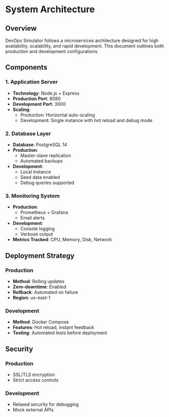 # System Architecture

## Overview
DevOps Simulator follows a microservices architecture designed for high availability, scalability, and rapid development. This document outlines both production and development configurations.

## Components

### 1. Application Server
- **Technology**: Node.js + Express
- **Production Port**: 8080
- **Development Port**: 3000
- **Scaling**:
  - Production: Horizontal auto-scaling
  - Development: Single instance with hot reload and debug mode

### 2. Database Layer
- **Database**: PostgreSQL 14
- **Production**:
  - Master-slave replication
  - Automated backups
- **Development**:
  - Local instance
  - Seed data enabled
  - Debug queries supported

### 3. Monitoring System
- **Production**:
  - Prometheus + Grafana
  - Email alerts
- **Development**:
  - Console logging
  - Verbose output
- **Metrics Tracked**: CPU, Memory, Disk, Network

## Deployment Strategy

### Production
- **Method**: Rolling updates
- **Zero-downtime**: Enabled
- **Rollback**: Automated on failure
- **Region**: us-east-1

### Development
- **Method**: Docker Compose
- **Features**: Hot reload, instant feedback
- **Testing**: Automated tests before deployment

## Security

### Production
- SSL/TLS encryption
- Strict access controls

### Development
- Relaxed security for debugging
- Mock external APIs
